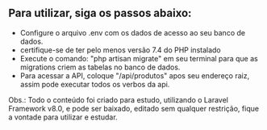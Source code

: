 
## Para utilizar, siga os passos abaixo:


- Configure o arquivo .env com os dados de acesso ao seu banco de dados.
- certifique-se de ter pelo menos versão 7.4 do PHP instalado
- Execute o comando: "php artisan migrate" em seu terminal para que as migrations criem as tabelas no banco de dados.
- Para acessar a API, coloque "/api/produtos" apos seu endereço raiz, assim pode executar todos os verbos da api.

Obs.: Todo o conteúdo foi criado para estudo, utilizando o Laravel Framework v8.0, e pode ser baixado, editado sem qualquer restrição, fique a vontade para utilizar e estudar.